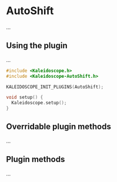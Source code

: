 # AutoShift

...

## Using the plugin

...

```c++
#include <Kaleidoscope.h>
#include <Kaleidoscope-AutoShift.h>

KALEIDOSCOPE_INIT_PLUGINS(AutoShift);

void setup() {
  Kaleidoscope.setup();
}
```

## Overridable plugin methods

...

## Plugin methods

...
